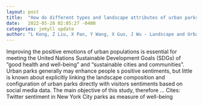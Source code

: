 ```yaml
---
layout: post
title:  "How do different types and landscape attributes of urban parks affect visitors  positive emotions?"
date:   2022-05-28 02:05:27 -0400
categories: jekyll update
author: "L Kong, Z Liu, X Pan, Y Wang, X Guo, J Wu - Landscape and Urban Planning, 2022"
---
```

Improving the positive emotions of urban populations is essential for meeting the United Nations Sustainable Development Goals (SDGs) of “good health and well-being” and “sustainable cities and communities”. Urban parks generally may enhance people s positive sentiments, but little is known about explicitly linking the landscape composition and configuration of urban parks directly with visitors  sentiments based on social media data. The main objective of this study, therefore … Cites: ‪Twitter sentiment in New York City parks as measure of well-being‬